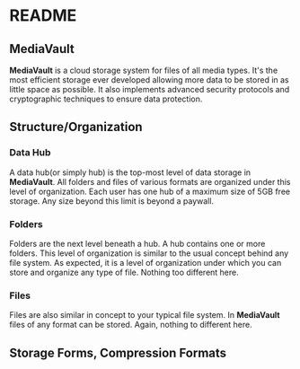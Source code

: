 # README

## MediaVault

__MediaVault__ is a cloud storage system for files of all media types. It's the most efficient storage ever developed allowing more data to be stored
in as little space as possible. It also implements advanced security protocols and cryptographic techniques to ensure data protection. 

## Structure/Organization

### Data Hub

A data hub(or simply hub) is the top-most level of data storage in __MediaVault__. All folders and files of various formats are organized under this level of organization. Each user has one hub of a maximum size of 5GB free storage. Any size beyond this limit is beyond a paywall.

### Folders

Folders are the next level beneath a hub. A hub contains one or more folders. This level of organization is similar to the usual concept behind any file system. As expected, it is a level of organization under which you can store and organize any type of file. Nothing too different here.

### Files

Files are also similar in concept to your typical file system. In __MediaVault__ files of any format can be stored. Again, nothing to different here.


## Storage Forms, Compression Formats